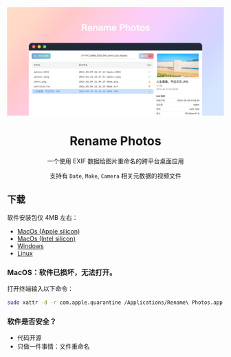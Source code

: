 <div align="center">

<img src="./docs/images/coverview-zh.jpg" alt=""/>

<h1>Rename Photos</h1>

一个使用 EXIF 数据给图片重命名的跨平台桌面应用

支持有 `Date`, `Make`, `Camera` 相关元数据的视频文件

</div>

## 下载

软件安装包仅 4MB 左右：

- [MacOs (Apple silicon)](https://github.com/Arman19941113/rename-photos/releases/download/v0.1.1/Rename.Photos_0.1.1_aarch64.dmg)
- [MacOs (Intel silicon)](https://github.com/Arman19941113/rename-photos/releases/download/v0.1.1/Rename.Photos_0.1.1_x64.dmg)
- [Windows](https://github.com/Arman19941113/rename-photos/releases/download/v0.1.1/Rename.Photos_0.1.1_x64_en-US.msi)
- [Linux](https://github.com/Arman19941113/rename-photos/releases/download/v0.1.1/Rename.Photos_0.1.1_amd64.deb)

### MacOS：软件已损坏，无法打开。

打开终端输入以下命令：

```bash
sudo xattr -d -r com.apple.quarantine /Applications/Rename\ Photos.app
```

### 软件是否安全？

- 代码开源
- 只做一件事情：文件重命名
